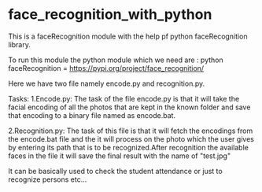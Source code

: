 # face_recognition_with_python
This is a faceRecognition module with the help pf python faceRecognition library.


To run this module  the  python module which we need are :
  python faceRecognition = https://pypi.org/project/face_recognition/

Here we have two file namely encode.py and recognition.py.

Tasks:
  1.Encode.py:
      The task of the file encode.py is that it will take the facial encoding of all the photos that are kept in the known folder and save that encoding to a binary file named as encode.bat.
      
   2.Recognition.py:
        The task of this file is that it will fetch the encodings from the encode.bat file and the it will process on the photo which the user gives by entering its path that is to be recognized.After recognition the available faces in  the file it will save the final result with the name of "test.jpg"
        
        
It can be basically used to check the student  attendance or just to recognize persons etc...
